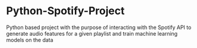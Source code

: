 # Python-Spotify-Project
Python based project with the purpose of interacting with the Spotify API to generate audio features for a given playlist and train machine learning models on the data
